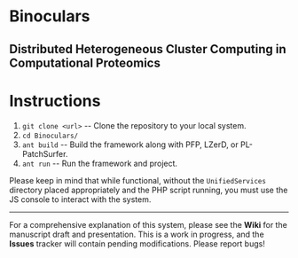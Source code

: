 # Binoculars
Distributed Heterogeneous Cluster Computing in Computational Proteomics
-----

# Instructions
1. `git clone <url>` -- Clone the repository to your local system.
1. `cd Binoculars/`
1. `ant build` -- Build the framework along with PFP, LZerD, or PL-PatchSurfer.
1. `ant run` -- Run the framework and project.
  
Please keep in mind that while functional, without the `UnifiedServices` directory placed appropriately and the PHP script running, you must use the JS console to interact with the system.

----

For a comprehensive explanation of this system, please see the **Wiki** for the manuscript draft and presentation. This is a work in progress, and the **Issues** tracker will contain pending modifications. Please report bugs!

